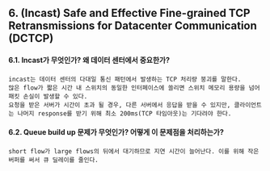 ## 6. (Incast) Safe and Effective Fine-grained TCP Retransmissions for Datacenter Communication (DCTCP)

#### 6.1. Incast가 무엇인가? 왜 데이터 센터에서 중요한가?

    incast는 데이터 센터의 다대일 통신 패턴에서 발생하는 TCP 처리량 붕괴를 말한다.
    많은 flow가 짧은 시간 내 스위치의 동일한 인터페이스에 쏠리면 스위치 메모리 용량을 넘어 패킷 손실이 발생할 수 있다.
    요청을 받은 서버가 시간이 초과 될 경우, 다른 서버에서 응답을 받을 수 있지만, 클라이언트는 나머지 response를 받기 위해 최소 200ms(TCP 타임아웃)는 기다려야 한다.

#### 6.2. Queue build up 문제가 무엇인가? 어떻게 이 문제점을 처리하는가?

    short flow가 large flows의 뒤에서 대기하므로 지연 시간이 늘어난다. 이를 위해 작은 버퍼를 써서 큐 딜레이를 줄인다.
